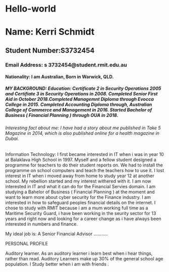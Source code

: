 # Hello-world

<h1>Name: Kerri Schmidt</h1>
  <h2>Student Number:S3732454 </h2>
  <h3>Email Address: s 3732454@student.rmit.edu.au </h3> 
  <h4>Nationality: I am Australian, Born in Warwick, QLD.</h4>
<h5>MY BACKGROUND:
Education: Certificate 2 in Security Operations 2005 and Certifiate 3 in Security Operations in 2008. Completed Senior First Aid in October 2018.Completed Managemnt Diploma through Evocca College in 2015. Completed Accounting Diploma through, Australian College of Commerce and Management in 2016. Started Bachelor of Business ( Financial Planning ) through OUA in 2018. </h5>
<h6>Interesting fact about me: I have had a story about me published in Take 5 Magazine in 2014, which is also published online for a health magazine in Dubai. </h6>
  <h7>Information Technology:</h7> 
  <h8>I first became interested in IT when i was in year 10 at Balaklava High School in 1997. Myself and a fellow student designed a programme for teachers to do their student reports on. We had to install the programme on school computers and teach the teachers how to use it. I lost interest in IT when i moved away from home to study year 12 at another school. My rebellion started and my interest withered with it.</h8>
<h9>I am now interested in IT and what it can do for the Financial Servies domain. I am studying a Bahelor of Business ( Financial Planning ) at the moment and want to learn more about cyber security for the Finance industry. I am interested in how to safeguard peoples financial details on the internet.</h9> 
<h10>I chose to study with RMIT because i am a mum working full time as a Maritime Security Guard, i have been working in the seurity sector for 13 years and right now and looking for a career change as i have always been interested in numbers and finance.</h10>
  
<h11>My ideal job is: A Senior Financial Advisor ........... 










<h12> PERSONAL PROFILE </h12>

<h13>Auditory learner.</h13>
<h14> As an auditory learner i learn best when i hear things, rather than read. Auditory Learners make up 30% of the general school age population. I Study better when i am with friends 
<h15>.</h15>
<h16> 


